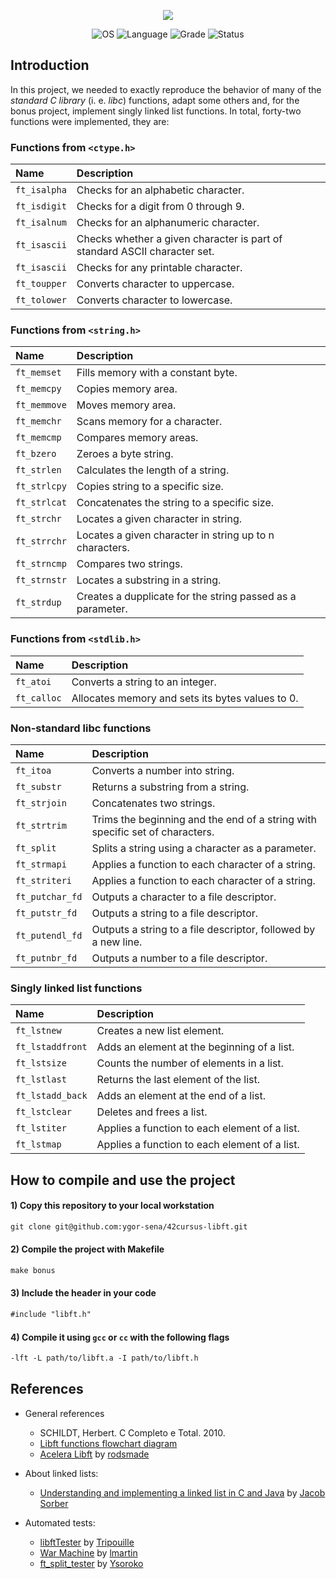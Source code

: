 <p align="center">
    <img src="https://user-images.githubusercontent.com/102881479/214134381-5a7ce482-fa10-4d03-a689-991b84cfc3e0.png">
</p>

<p align="center">
    <img src="https://img.shields.io/badge/OS-Linux-blue" alt="OS">
    <img src="https://img.shields.io/badge/Language-C%20%7C%20C%2B%2B-blue.svg" alt="Language">
    <img src="https://img.shields.io/badge/Grade-125%2F100-brightgreen.svg" alt="Grade">
    <img src="https://img.shields.io/badge/Status-Completed-brightgreen.svg" alt="Status">
</p>

## Introduction 

In this project, we needed to exactly reproduce the behavior of many of the _standard C library_ (i. e. _libc_) functions, adapt some others and, for the bonus project, implement singly linked list functions. In total, forty-two functions were implemented, they are:

### Functions from `<ctype.h>`

| Name | Description |
|:------|:------|
| `ft_isalpha` | Checks for an alphabetic character. |
| `ft_isdigit` | Checks for a digit from 0 through 9. |
| `ft_isalnum` | Checks for an alphanumeric character. |
| `ft_isascii` | Checks whether a given character is part of standard ASCII character set. |
| `ft_isascii` | Checks for any printable character. |
| `ft_toupper` | Converts character to uppercase. |
| `ft_tolower` | Converts character to lowercase. |

### Functions from `<string.h>`


| Name | Description |
|:------|:------|
| `ft_memset` | Fills memory with a constant byte. |
| `ft_memcpy` | Copies memory area. |
| `ft_memmove` | Moves memory area. |
| `ft_memchr` | Scans memory for a character. |
| `ft_memcmp` | Compares memory areas. |
| `ft_bzero` | Zeroes a byte string. |
| `ft_strlen` | Calculates the length of a string. |
| `ft_strlcpy` | Copies string to a specific size. |
| `ft_strlcat` | Concatenates the string to a specific size. |
| `ft_strchr` | Locates a given character in string. |
| `ft_strrchr` | Locates a given character in string up to n characters. |
| `ft_strncmp` | Compares two strings. |
| `ft_strnstr` | Locates a substring in a string. |
| `ft_strdup` | Creates a dupplicate for the string passed as a parameter. |

### Functions from `<stdlib.h>`

| Name | Description |
|:------|:------|
| `ft_atoi` | Converts a string to an integer. |
| `ft_calloc` | Allocates memory and sets its bytes values to 0. |


### Non-standard libc functions

| Name | Description |
|:------|:------|
| `ft_itoa` | Converts a number into string. |
| `ft_substr` | Returns a substring from a string. |
| `ft_strjoin` | Concatenates two strings. |
| `ft_strtrim` | Trims the beginning and the end of a string with specific set of characters. |
| `ft_split` | Splits a string using a character as a parameter. |
| `ft_strmapi` | Applies a function to each character of a string. |
| `ft_striteri` | Applies a function to each character of a string. |
| `ft_putchar_fd` | Outputs a character to a file descriptor. |
| `ft_putstr_fd` | Outputs a string to a file descriptor. |
| `ft_putendl_fd` | Outputs a string to a file descriptor, followed by a new line. |
| `ft_putnbr_fd` | Outputs a number to a file descriptor. |

### Singly linked list functions

| Name | Description |
|:------|:------|
| `ft_lstnew` | Creates a new list element. |
| `ft_lstaddfront` | Adds an element at the beginning of a list. |
| `ft_lstsize` | Counts the number of elements in a list. |
| `ft_lstlast` | Returns the last element of the list. |
| `ft_lstadd_back` | Adds an element at the end of a list. |
| `ft_lstclear` | Deletes and frees a list. |
| `ft_lstiter` | Applies a function to each element of a list. |
| `ft_lstmap` | Applies a function to each element of a list. |

## How to compile and use the project

#### 1) Copy this repository to your local workstation

```html
git clone git@github.com:ygor-sena/42cursus-libft.git
```

#### 2) Compile the project with Makefile

```html
make bonus
```

#### 3) Include the header in your code

```html
#include "libft.h"
```

#### 4) Compile it using `gcc` or  `cc` with the following flags

```html
-lft -L path/to/libft.a -I path/to/libft.h 
```

## References
- General references
  - SCHILDT, Herbert. C Completo e Total. 2010.
  - [Libft functions flowchart diagram](https://miro.com/app/board/o9J_l-dLC7Y=/)
  - [Acelera Libft](https://www.notion.so/Acelera-Libft-8874a01f188a4671ae503fe9e99056ab) by [rodsmade](https://github.com/rodsmade/Libft-42sp)

- About linked lists:
  - [Understanding and implementing a linked list in C and Java](https://www.youtube.com/watch?v=VOpjAHCee7c) by [Jacob Sorber](https://www.youtube.com/@JacobSorber)
  
- Automated tests:
  - [libftTester](https://github.com/Tripouille/libftTester) by [Tripouille](https://github.com/Tripouille)
  - [War Machine](https://github.com/y3ll0w42/libft-war-machine) by [lmartin](https://github.com/0x050f)
  - [ft_split_tester](https://github.com/Ysoroko/FT_SPLIT_TESTER) by [Ysoroko](https://github.com/Ysoroko)





